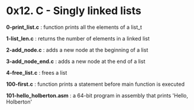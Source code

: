 # 0x12. C - Singly linked lists

**0-print_list.c** : function prints all the elements of a list_t

**1-list_len.c** : returns the number of elements in a linked list

**2-add_node.c** : adds a new node at the beginning of a list

**3-add_node_end.c** : adds a new node at the end of a list

**4-free_list.c** : frees a list

**100-first.c** : function prints a statement before main function is executed

**101-hello_holberton.asm** : a 64-bit program in assembly that prints 'Hello, Holberton'
